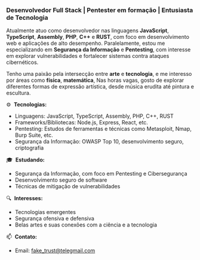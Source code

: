 ### Desenvolvedor Full Stack | Pentester em formação | Entusiasta de Tecnologia

Atualmente atuo como desenvolvedor nas linguagens **JavaScript**, **TypeScript**, **Assembly**, **PHP**, **C++** e **RUST**, com foco em desenvolvimento web e aplicações de alto desempenho. Paralelamente, estou me especializando em **Segurança da Informação** e **Pentesting**, com interesse em explorar vulnerabilidades e fortalecer sistemas contra ataques cibernéticos.

Tenho uma paixão pela intersecção entre **arte** e **tecnologia**, e me interesso por áreas como **física**, **matemática**, Nas horas vagas, gosto de explorar diferentes formas de expressão artística, desde música erudita até pintura e escultura.

⚙️ &nbsp;**Tecnologias:**  
- Linguagens: JavaScript, TypeScript, Assembly, PHP, C++, RUST  
- Frameworks/Bibliotecas: Node.js, Express, React, etc.  
- Pentesting: Estudos de ferramentas e técnicas como Metasploit, Nmap, Burp Suite, etc.  
- Segurança da Informação: OWASP Top 10, desenvolvimento seguro, criptografia

🎓 &nbsp;**Estudando:**  
- Segurança da Informação, com foco em Pentesting e Cibersegurança  
- Desenvolvimento seguro de software  
- Técnicas de mitigação de vulnerabilidades

🔍 &nbsp;**Interesses:**  
- Tecnologias emergentes  
- Segurança ofensiva e defensiva  
- Belas artes e suas conexões com a ciência e a tecnologia

📫 &nbsp;**Contato:**  
- Email: fake_trust@telegmail.com
